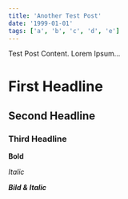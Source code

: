 ```yaml
---
title: 'Another Test Post'
date: '1999-01-01'
tags: ['a', 'b', 'c', 'd', 'e']
---
```


Test Post Content.
Lorem Ipsum...

# First Headline

## Second Headline

### Third Headline

**Bold**

_Italic_

**_Bild & Italic_**
